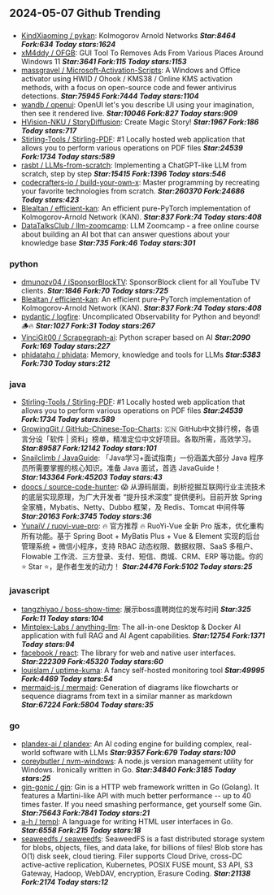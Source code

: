 ## 2024-05-07 Github Trending

### 
* [KindXiaoming / pykan](https://github.com/KindXiaoming/pykan): Kolmogorov Arnold Networks ***Star:8464 Fork:634 Today stars:1624***
* [xM4ddy / OFGB](https://github.com/xM4ddy/OFGB): GUI Tool To Removes Ads From Various Places Around Windows 11 ***Star:3641 Fork:115 Today stars:1153***
* [massgravel / Microsoft-Activation-Scripts](https://github.com/massgravel/Microsoft-Activation-Scripts): A Windows and Office activator using HWID / Ohook / KMS38 / Online KMS activation methods, with a focus on open-source code and fewer antivirus detections. ***Star:75945 Fork:7444 Today stars:1104***
* [wandb / openui](https://github.com/wandb/openui): OpenUI let's you describe UI using your imagination, then see it rendered live. ***Star:10046 Fork:827 Today stars:909***
* [HVision-NKU / StoryDiffusion](https://github.com/HVision-NKU/StoryDiffusion): Create Magic Story! ***Star:1967 Fork:186 Today stars:717***
* [Stirling-Tools / Stirling-PDF](https://github.com/Stirling-Tools/Stirling-PDF): #1 Locally hosted web application that allows you to perform various operations on PDF files ***Star:24539 Fork:1734 Today stars:589***
* [rasbt / LLMs-from-scratch](https://github.com/rasbt/LLMs-from-scratch): Implementing a ChatGPT-like LLM from scratch, step by step ***Star:15415 Fork:1396 Today stars:546***
* [codecrafters-io / build-your-own-x](https://github.com/codecrafters-io/build-your-own-x): Master programming by recreating your favorite technologies from scratch. ***Star:260370 Fork:24686 Today stars:423***
* [Blealtan / efficient-kan](https://github.com/Blealtan/efficient-kan): An efficient pure-PyTorch implementation of Kolmogorov-Arnold Network (KAN). ***Star:837 Fork:74 Today stars:408***
* [DataTalksClub / llm-zoomcamp](https://github.com/DataTalksClub/llm-zoomcamp): LLM Zoomcamp - a free online course about building an AI bot that can answer questions about your knowledge base ***Star:735 Fork:46 Today stars:301***

### python
* [dmunozv04 / iSponsorBlockTV](https://github.com/dmunozv04/iSponsorBlockTV): SponsorBlock client for all YouTube TV clients. ***Star:1846 Fork:70 Today stars:725***
* [Blealtan / efficient-kan](https://github.com/Blealtan/efficient-kan): An efficient pure-PyTorch implementation of Kolmogorov-Arnold Network (KAN). ***Star:837 Fork:74 Today stars:408***
* [pydantic / logfire](https://github.com/pydantic/logfire): Uncomplicated Observability for Python and beyond! 🪵🔥 ***Star:1027 Fork:31 Today stars:267***
* [VinciGit00 / Scrapegraph-ai](https://github.com/VinciGit00/Scrapegraph-ai): Python scraper based on AI ***Star:2090 Fork:169 Today stars:227***
* [phidatahq / phidata](https://github.com/phidatahq/phidata): Memory, knowledge and tools for LLMs ***Star:5383 Fork:730 Today stars:212***

### java
* [Stirling-Tools / Stirling-PDF](https://github.com/Stirling-Tools/Stirling-PDF): #1 Locally hosted web application that allows you to perform various operations on PDF files ***Star:24539 Fork:1734 Today stars:589***
* [GrowingGit / GitHub-Chinese-Top-Charts](https://github.com/GrowingGit/GitHub-Chinese-Top-Charts): 🇨🇳 GitHub中文排行榜，各语言分设「软件 | 资料」榜单，精准定位中文好项目。各取所需，高效学习。 ***Star:89587 Fork:12142 Today stars:101***
* [Snailclimb / JavaGuide](https://github.com/Snailclimb/JavaGuide): 「Java学习+面试指南」一份涵盖大部分 Java 程序员所需要掌握的核心知识。准备 Java 面试，首选 JavaGuide！ ***Star:143364 Fork:45203 Today stars:43***
* [doocs / source-code-hunter](https://github.com/doocs/source-code-hunter): 😱 从源码层面，剖析挖掘互联网行业主流技术的底层实现原理，为广大开发者 “提升技术深度” 提供便利。目前开放 Spring 全家桶，Mybatis、Netty、Dubbo 框架，及 Redis、Tomcat 中间件等 ***Star:20163 Fork:3745 Today stars:36***
* [YunaiV / ruoyi-vue-pro](https://github.com/YunaiV/ruoyi-vue-pro): 🔥 官方推荐 🔥 RuoYi-Vue 全新 Pro 版本，优化重构所有功能。基于 Spring Boot + MyBatis Plus + Vue & Element 实现的后台管理系统 + 微信小程序，支持 RBAC 动态权限、数据权限、SaaS 多租户、Flowable 工作流、三方登录、支付、短信、商城、CRM、ERP 等功能。你的 ⭐️ Star ⭐️，是作者生发的动力！ ***Star:24476 Fork:5102 Today stars:25***

### javascript
* [tangzhiyao / boss-show-time](https://github.com/tangzhiyao/boss-show-time): 展示boss直聘岗位的发布时间 ***Star:325 Fork:11 Today stars:104***
* [Mintplex-Labs / anything-llm](https://github.com/Mintplex-Labs/anything-llm): The all-in-one Desktop & Docker AI application with full RAG and AI Agent capabilities. ***Star:12754 Fork:1371 Today stars:94***
* [facebook / react](https://github.com/facebook/react): The library for web and native user interfaces. ***Star:222309 Fork:45320 Today stars:60***
* [louislam / uptime-kuma](https://github.com/louislam/uptime-kuma): A fancy self-hosted monitoring tool ***Star:49995 Fork:4469 Today stars:54***
* [mermaid-js / mermaid](https://github.com/mermaid-js/mermaid): Generation of diagrams like flowcharts or sequence diagrams from text in a similar manner as markdown ***Star:67224 Fork:5804 Today stars:35***

### go
* [plandex-ai / plandex](https://github.com/plandex-ai/plandex): An AI coding engine for building complex, real-world software with LLMs ***Star:9357 Fork:679 Today stars:100***
* [coreybutler / nvm-windows](https://github.com/coreybutler/nvm-windows): A node.js version management utility for Windows. Ironically written in Go. ***Star:34840 Fork:3185 Today stars:25***
* [gin-gonic / gin](https://github.com/gin-gonic/gin): Gin is a HTTP web framework written in Go (Golang). It features a Martini-like API with much better performance -- up to 40 times faster. If you need smashing performance, get yourself some Gin. ***Star:75643 Fork:7841 Today stars:21***
* [a-h / templ](https://github.com/a-h/templ): A language for writing HTML user interfaces in Go. ***Star:6558 Fork:215 Today stars:18***
* [seaweedfs / seaweedfs](https://github.com/seaweedfs/seaweedfs): SeaweedFS is a fast distributed storage system for blobs, objects, files, and data lake, for billions of files! Blob store has O(1) disk seek, cloud tiering. Filer supports Cloud Drive, cross-DC active-active replication, Kubernetes, POSIX FUSE mount, S3 API, S3 Gateway, Hadoop, WebDAV, encryption, Erasure Coding. ***Star:21138 Fork:2174 Today stars:12***
